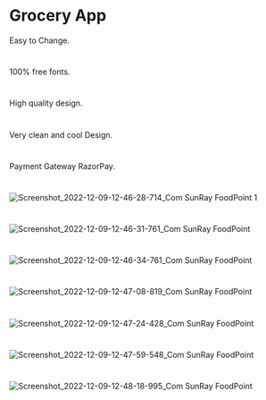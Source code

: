 # Grocery App

Easy to Change. 
# 
100% free fonts. 
# 
High quality design. 
# 
Very clean and cool Design.
# 
Payment Gateway RazorPay. 
# 
![Screenshot_2022-12-09-12-46-28-714_Com SunRay FoodPoint 1](https://user-images.githubusercontent.com/75321653/206647017-23977849-6b0e-468c-82ac-aa7d03f50130.jpg)
# 
![Screenshot_2022-12-09-12-46-31-761_Com SunRay FoodPoint](https://user-images.githubusercontent.com/75321653/206647169-9bde2a11-3703-419d-8a66-e5ed8da8cf15.jpg)
# 
![Screenshot_2022-12-09-12-46-34-761_Com SunRay FoodPoint](https://user-images.githubusercontent.com/75321653/206647225-6200105b-937f-4d3c-b2a6-e013d48d120e.jpg)
# 
![Screenshot_2022-12-09-12-47-08-819_Com SunRay FoodPoint](https://user-images.githubusercontent.com/75321653/206647253-8d0a2ee6-06c9-4e2b-a2b2-4ea3b7c25d90.jpg)
# 
![Screenshot_2022-12-09-12-47-24-428_Com SunRay FoodPoint](https://user-images.githubusercontent.com/75321653/206647275-67779e0f-1878-4b0c-8aa1-35958cc1db59.jpg)
# 
![Screenshot_2022-12-09-12-47-59-548_Com SunRay FoodPoint](https://user-images.githubusercontent.com/75321653/206647308-65050d04-4a27-4c99-bd4d-73f3faff639d.jpg)
# 
![Screenshot_2022-12-09-12-48-18-995_Com SunRay FoodPoint](https://user-images.githubusercontent.com/75321653/206647335-c57136b8-d16a-4b28-9c9f-b2f7b43e14ff.jpg)
